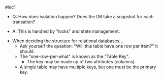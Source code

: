 #lec1
- Q: How does isolation happen? Does the DB take a snapshot for each transation?
* A: This is handled by "locks" and state management.
- When deciding the structure for relational databases...
  - Ask yourself the question: "Will this table have one row per item?" It should.
  - The "one-row-per-what" is known as the "Table Key".
    - The key may be made up of two attributes (columns).
  - A single table may have multiple keys, but one must be the primary key.

